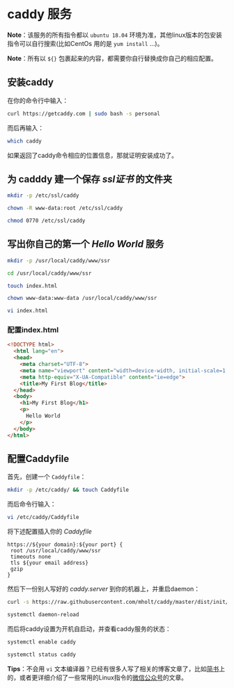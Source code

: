 # caddy 服务

**Note**：该服务的所有指令都以 `ubuntu 18.04` 环境为准，其他linux版本的包安装指令可以自行搜索(比如CentOs 用的是 `yum install` …)。

**Note**：所有以 `${}` 包裹起来的内容，都需要你自行替换成你自己的相应配置。

## 安装caddy
在你的命令行中输入：
```sh
curl https://getcaddy.com | sudo bash -s personal
```

而后再输入：
```sh
which caddy
```

如果返回了caddy命令相应的位置信息，那就证明安装成功了。

## 为 cadddy 建一个保存 _ssl证书_ 的文件夹
```sh
mkdir -p /etc/ssl/caddy

chown -R www-data:root /etc/ssl/caddy

chmod 0770 /etc/ssl/caddy
```

## 写出你自己的第一个 _Hello World_ 服务
```sh
mkdir -p /usr/local/caddy/www/ssr

cd /usr/local/caddy/www/ssr

touch index.html

chown www-data:www-data /usr/local/caddy/www/ssr

vi index.html
```

### 配置index.html
```html
<!DOCTYPE html>
  <html lang="en">
  <head>
    <meta charset="UTF-8">
    <meta name="viewport" content="width=device-width, initial-scale=1.0">
    <meta http-equiv="X-UA-Compatible" content="ie=edge">
    <title>My First Blog</title>
  </head>
  <body>
    <h1>My First Blog</h1>
    <p>
      Hello World
    </p>
  </body>
</html>
```

## 配置Caddyfile
首先，创建一个 `Caddyfile`：
```sh
mkdir -p /etc/caddy/ && touch Caddyfile
```

而后命令行输入：
```sh
vi /etc/caddy/Caddyfile
```

将下述配置插入你的 *Caddyfile*
```caddyfile
https://${your domain}:${your port} {
 root /usr/local/caddy/www/ssr
 timeouts none
 tls ${your email address}
 gzip
}
```

然后下一份别人写好的 *caddy.server* 到你的机器上，并重启daemon：
```sh
curl -s https://raw.githubusercontent.com/mholt/caddy/master/dist/init/linux-systemd/caddy.service -o /etc/systemd/system/caddy.service

systemctl daemon-reload
```

而后将caddy设置为开机自启动，并查看caddy服务的状态：
```sh
systemctl enable caddy

systemctl status caddy
```

**Tips**：不会用 `vi` 文本编译器？已经有很多人写了相关的博客文章了，比如[简书](https://www.jianshu.com/p/bcbe916f97e1)上的，或者更详细介绍了一些常用的Linux指令的[微信公众号](https://mp.weixin.qq.com/s/f2vy2pIpp_PZH-D0g9fDkA)的文章。